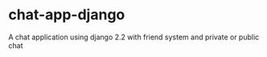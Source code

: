 # chat-app-django
 A chat application using django 2.2 with friend system and private or public chat
